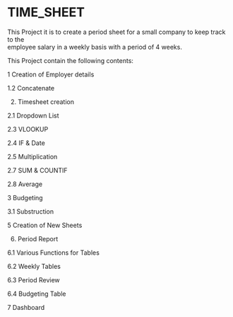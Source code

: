 # TIME_SHEET

This Project it is to create a period sheet for a small company to keep track to the  
employee salary in a weekly basis with a period of 4 weeks.

This Project contain the following contents: 

1 Creation of Employer details

1.2 Concatenate 

2. Timesheet creation

2.1 Dropdown List

2.3 VLOOKUP

2.4 IF & Date

2.5 Multiplication 

2.7 SUM & COUNTIF

2.8 Average

3 Budgeting 

3.1 Substruction

5 Creation of New Sheets

6. Period Report

6.1 Various Functions for Tables

6.2 Weekly Tables

6.3 Period Review

6.4 Budgeting Table

7 Dashboard

